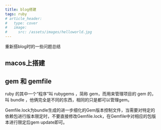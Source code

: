 ```yaml
---
title: blog搭建
tags: ruby
# article_header:
#   type: cover
#   image:
#     src: /assets/images/helloworld.jpg
---
```


<!-- write excerpt here -->
重新搭blog时的一些问题总结

<!--more-->

## macos上搭建

## gem 和 gemfile

ruby 的其中一个“程序”叫 rubygems ，简称 gem，而用来管理项目的 gem 的，叫 bundle ，他俩完全是不同的东西，相同的只是都可以管理gem。

Gemfile.lock为bundle生成的进一步细化的Gem版本控制文件，当需要对特定的依赖包进行版本限定时，不要直接修改Gemfile.lock，在Gemfile中对相应的包版本进行限定后gem update即可。